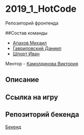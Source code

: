 # 2019_1_HotCode

Репозиторий фронтенда

##Состав команды

- [Апахов Михаил](https://github.com/Apakhov)
- [Гавриловский Даниил](https://github.com/GDVFox)
- [Шпорт Иван](https://github.com/IvanShport)

Ментор - [Камолдинова Виктория](https://github.com/VictoriaOtm)

## Описание

## Ссылка на игру

## Репозиторий бекенда
 
[Бекенд](https://github.com/go-park-mail-ru/2019_1_HotCode)

